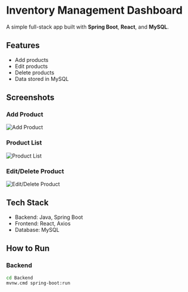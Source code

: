 # Inventory Management Dashboard

A simple full-stack app built with **Spring Boot**, **React**, and **MySQL**.

## Features
- Add products
- Edit products
- Delete products
- Data stored in MySQL

## Screenshots
### Add Product
![Add Product](screenshots/add_product.png)

### Product List
![Product List](screenshots/product_list.png)

### Edit/Delete Product
![Edit/Delete Product](screenshots/edit_delete.png)

## Tech Stack
- Backend: Java, Spring Boot
- Frontend: React, Axios
- Database: MySQL

## How to Run
### Backend
```bash
cd Backend
mvnw.cmd spring-boot:run
